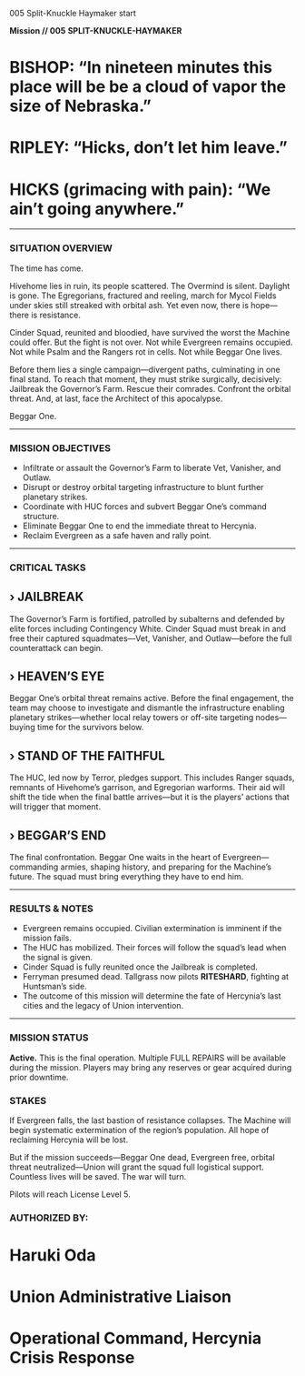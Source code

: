 005
Split-Knuckle Haymaker
start

**Mission // 005**
**SPLIT-KNUCKLE-HAYMAKER**

# BISHOP: “In nineteen minutes this place will be be a cloud of vapor the size of Nebraska.”

# RIPLEY: “Hicks, don’t let him leave.”

# HICKS (grimacing with pain): “We ain’t going anywhere.”

---

### SITUATION OVERVIEW

The time has come.

Hivehome lies in ruin, its people scattered. The Overmind is silent. Daylight is gone. The Egregorians, fractured and reeling, march for Mycol Fields under skies still streaked with orbital ash. Yet even now, there is hope—there is resistance.

Cinder Squad, reunited and bloodied, have survived the worst the Machine could offer. But the fight is not over. Not while Evergreen remains occupied. Not while Psalm and the Rangers rot in cells. Not while Beggar One lives.

Before them lies a single campaign—divergent paths, culminating in one final stand. To reach that moment, they must strike surgically, decisively: Jailbreak the Governor’s Farm. Rescue their comrades. Confront the orbital threat. And, at last, face the Architect of this apocalypse.

Beggar One.

---

### MISSION OBJECTIVES

- Infiltrate or assault the Governor’s Farm to liberate Vet, Vanisher, and Outlaw.
- Disrupt or destroy orbital targeting infrastructure to blunt further planetary strikes.
- Coordinate with HUC forces and subvert Beggar One’s command structure.
- Eliminate Beggar One to end the immediate threat to Hercynia.
- Reclaim Evergreen as a safe haven and rally point.

---

### CRITICAL TASKS

## › **JAILBREAK**

The Governor’s Farm is fortified, patrolled by subalterns and defended by elite forces including Contingency White. Cinder Squad must break in and free their captured squadmates—Vet, Vanisher, and Outlaw—before the full counterattack can begin.

## › **HEAVEN’S EYE**

Beggar One’s orbital threat remains active. Before the final engagement, the team may choose to investigate and dismantle the infrastructure enabling planetary strikes—whether local relay towers or off-site targeting nodes—buying time for the survivors below.

## › **STAND OF THE FAITHFUL**

The HUC, led now by Terror, pledges support. This includes Ranger squads, remnants of Hivehome’s garrison, and Egregorian warforms. Their aid will shift the tide when the final battle arrives—but it is the players’ actions that will trigger that moment.

## › **BEGGAR’S END**

The final confrontation. Beggar One waits in the heart of Evergreen—commanding armies, shaping history, and preparing for the Machine’s future. The squad must bring everything they have to end him.

---

### RESULTS & NOTES

* Evergreen remains occupied. Civilian extermination is imminent if the mission fails.
* The HUC has mobilized. Their forces will follow the squad’s lead when the signal is given.
* Cinder Squad is fully reunited once the Jailbreak is completed.
* Ferryman presumed dead. Tallgrass now pilots **RITESHARD**, fighting at Huntsman’s side.
* The outcome of this mission will determine the fate of Hercynia’s last cities and the legacy of Union intervention.

---

### MISSION STATUS

**Active.**
This is the final operation. Multiple FULL REPAIRS will be available during the mission. Players may bring any reserves or gear acquired during prior downtime.

### STAKES

If Evergreen falls, the last bastion of resistance collapses. The Machine will begin systematic extermination of the region’s population. All hope of reclaiming Hercynia will be lost.

But if the mission succeeds—Beggar One dead, Evergreen free, orbital threat neutralized—Union will grant the squad full logistical support. Countless lives will be saved. The war will turn.

Pilots will reach License Level 5.

### AUTHORIZED BY:

# **Haruki Oda**
# Union Administrative Liaison
# Operational Command, Hercynia Crisis Response

